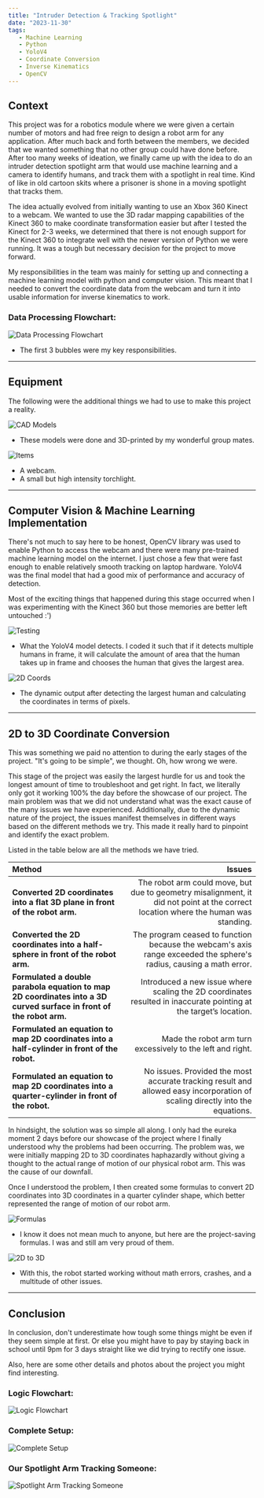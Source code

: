 ```yaml
---
title: "Intruder Detection & Tracking Spotlight"
date: "2023-11-30"
tags:
   - Machine Learning
   - Python
   - YoloV4
   - Coordinate Conversion
   - Inverse Kinematics
   - OpenCV
---
```

Context
---

This project was for a robotics module where we were given a certain number of motors and had free reign to design a robot arm for any application. After much back and forth between the members, we decided that we wanted something that no other group could have done before. After too many weeks of ideation, we finally came up with the idea to do an intruder detection spotlight arm that would use machine learning and a camera to identify humans, and track them with a spotlight in real time. Kind of like in old cartoon skits where a prisoner is shone in a moving spotlight that tracks them.

The idea actually evolved from initially wanting to use an Xbox 360 Kinect to a webcam. We wanted to use the 3D radar mapping capabilities of the Kinect 360 to make coordinate transformation easier but after I tested the Kinect for 2-3 weeks, we determined that there is not enough support for the Kinect 360 to integrate well with the newer version of Python we were running. It was a tough but necessary decision for the project to move forward.

My responsibilities in the team was mainly for setting up and connecting a machine learning model with python and computer vision. This meant that I needed to convert the coordinate data from the webcam and turn it into usable information for inverse kinematics to work. 

<h3>Data Processing Flowchart:</h3>

![Data Processing Flowchart](./1.png)

- The first 3 bubbles were my key responsibilities.

---
Equipment
---

The following were the additional things we had to use to make this project a reality.

![CAD Models](./2.png)

- These models were done and 3D-printed by my wonderful group mates.

![Items](./3.png)

- A webcam.
- A small but high intensity torchlight.

---
Computer Vision & Machine Learning Implementation
---
There's not much to say here to be honest, OpenCV library was used to enable Python to access the webcam and there were many pre-trained machine learning model on the internet. I just chose a few that were fast enough to enable relatively smooth tracking on laptop hardware. YoloV4 was the final model that had a good mix of performance and accuracy of detection. 

Most of the exciting things that happened during this stage occurred when I was experimenting with the Kinect 360 but those memories are better left untouched :')

![Testing](./8.png)

- What the YoloV4 model detects. I coded it such that if it detects multiple humans in frame, it will calculate the amount of area that the human takes up in frame and chooses the human that gives the largest area.

![2D Coords](./9.png)

- The dynamic output after detecting the largest human and calculating the coordinates in terms of pixels.
---
2D to 3D Coordinate Conversion
---
This was something we paid no attention to during the early stages of the project. "It's going to be simple", we thought. Oh, how wrong we were. 

This stage of the project was easily the largest hurdle for us and took the longest amount of time to troubleshoot and get right. In fact, we literally only got it working 100% the day before the showcase of our project. The main problem was that we did not understand what was the exact cause of the many issues we have experienced. Additionally, due to the dynamic nature of the project, the issues manifest themselves in different ways based on the different methods we try. This made it really hard to pinpoint and identify the exact problem.

Listed in the table below are all the methods we have tried.

| **Method** | **Issues** |
| :--------------------------- | -------------------------------------------------------------: |
| **Converted 2D coordinates into a flat 3D plane in front of the robot arm.** | The robot arm could move, but due to geometry misalignment, it did not point at the correct location where the human was standing. |
| **Converted the 2D coordinates into a half-sphere in front of the robot arm.** | The program ceased to function because the webcam's axis range exceeded the sphere's radius, causing a math error. |
| **Formulated a double parabola equation to map 2D coordinates into a 3D curved surface in front of the robot arm.** | Introduced a new issue where scaling the 2D coordinates resulted in inaccurate pointing at the target’s location. |
| **Formulated an equation to map 2D coordinates into a half-cylinder in front of the robot.** | Made the robot arm turn excessively to the left and right. |
| **Formulated an equation to map 2D coordinates into a quarter-cylinder in front of the robot.** | No issues. Provided the most accurate tracking result and allowed easy incorporation of scaling directly into the equations. |

In hindsight, the solution was so simple all along. I only had the eureka moment 2 days before our showcase of the project where I finally understood why the problems had been occurring. The problem was, we were initially mapping 2D to 3D coordinates haphazardly without giving a thought to the actual range of motion of our physical robot arm. This was the cause of our downfall. 

Once I understood the problem, I then created some formulas to convert 2D coordinates into 3D coordinates in a quarter cylinder shape, which better represented the range of motion of our robot arm.

![Formulas](./6.png)

- I know it does not mean much to anyone, but here are the project-saving formulas. I was and still am very proud of them.

![2D to 3D](./5.png)

- With this, the robot started working without math errors, crashes, and a multitude of other issues.

---
Conclusion
---
In conclusion, don't underestimate how tough some things might be even if they seem simple at first. Or else you might have to pay by staying back in school until 9pm for 3 days straight like we did trying to rectify one issue.

Also, here are some other details and photos about the project you might find interesting.

<h3>Logic Flowchart:</h3>

![Logic Flowchart](./7.png)

<h3>Complete Setup:</h3>

![Complete Setup](./4.png)

<h3>Our Spotlight Arm Tracking Someone:</h3>

![Spotlight Arm Tracking Someone](./10.png)